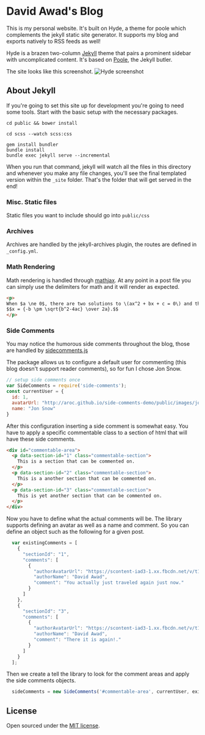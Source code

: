 # David Awad's Blog

This is my personal website. It's built on Hyde, a theme for poole which complements the jekyll static site generator. It supports my blog and exports natively to RSS feeds as well!

Hyde is a brazen two-column [Jekyll](http://jekyllrb.com) theme that pairs a prominent sidebar with uncomplicated content. It's based on [Poole](http://getpoole.com), the Jekyll butler.

The site looks like this screenshot.
![Hyde screenshot](https://f.cloud.github.com/assets/98681/1831228/42af6c6a-7384-11e3-98fb-e0b923ee0468.png)

## About Jekyll
If you're going to set this site up for development you're going to need some tools. Start with the basic setup with the necessary packages.


```
cd public && bower install

cd scss --watch scss:css

gem install bundler
bundle install
bundle exec jekyll serve --incremental
```

When you run that command, jekyll will watch all the files in this directory and whenever you make any file changes, you'll see the final templated version within the `_site` folder. That's the folder that will get served in the end!

### Misc. Static files
Static files you want to include should go into `public/css`

### Archives
Archives are handled by the jekyll-archives plugin, the routes are defined in `_config.yml`.

### Math Rendering
Math rendering is handled through [mathjax](https://www.mathjax.org/). At any point in a post file you can simply use the delimiters for math and it will render as expected.

```html
<p>
When $a \ne 0$, there are two solutions to \(ax^2 + bx + c = 0\) and they are
$$x = {-b \pm \sqrt{b^2-4ac} \over 2a}.$$
</p>
```

### Side Comments
You may notice the humorous side comments throughout the blog, those are handled by [sidecomments.js](http://aroc.github.io/side-comments-demo/)


The package allows us to configure a default user for commenting (this blog doesn't support reader comments),  so for fun I chose Jon Snow.
```js
// setup side comments once
var SideComments = require('side-comments');
const currentUser = {
  id: 1,
  avatarUrl: "http://aroc.github.io/side-comments-demo/public/images/jon_snow.png",
  name: "Jon Snow"
}
```

After this configuration inserting a side comment is somewhat easy. You have to apply a specific commentable class to a section of html that will have these side comments.

```html
<div id="commentable-area">
  <p data-section-id="1" class="commentable-section">
    This is a section that can be commented on.
  </p>
  <p data-section-id="2" class="commentable-section">
    This is a another section that can be commented on.
  </p>
  <p data-section-id="3" class="commentable-section">
    This is yet another section that can be commented on.
  </p>
</div>
```

Now you have to define what the actual comments will be. The library supports defining an avatar as well as a name and comment. So you can define an object such as the following for a given post.

```js
  var existingComments = [
    {
      "sectionId": "1",
      "comments": [
        {
          "authorAvatarUrl": "https://scontent-iad3-1.xx.fbcdn.net/v/t1.0-1/p40x40/18767456_10209609928627107_8142159910520783435_n.jpg?oh=75aeda682cdf4ebd3cbd505a89f27dc0&oe=5A09013A",
          "authorName": "David Awad",
          "comment": "You actually just traveled again just now."
        }
      ]
    },
    {
      "sectionId": "3",
      "comments": [
        {
          "authorAvatarUrl": "https://scontent-iad3-1.xx.fbcdn.net/v/t1.0-1/p40x40/18767456_10209609928627107_8142159910520783435_n.jpg?oh=75aeda682cdf4ebd3cbd505a89f27dc0&oe=5A09013A",
          "authorName": "David Awad",
          "comment": "There it is again!."
        }
      ]
    }
  ];
```

Then we create a tell the library to look for the comment areas and apply the side comments objects.
```js
  sideComments = new SideComments('#commentable-area', currentUser, existingComments);
```

## License
Open sourced under the [MIT license](LICENSE.md).
